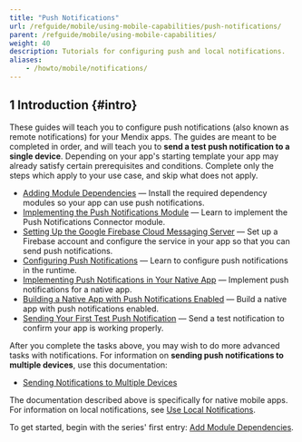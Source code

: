 ```yaml
---
title: "Push Notifications"
url: /refguide/mobile/using-mobile-capabilities/push-notifications/
parent: /refguide/mobile/using-mobile-capabilities/
weight: 40
description: Tutorials for configuring push and local notifications.
aliases:
    - /howto/mobile/notifications/
---
```


## 1 Introduction {#intro}

These guides will teach you to configure push notifications (also known as remote notifications) for your Mendix apps. The guides are meant to be completed in order, and will teach you to **send a test push notification to a single device**. Depending on your app's starting template your app may already satisfy certain prerequisites and conditions. Complete only the steps which apply to your use case, and skip what does not apply.

* [Adding Module Dependencies](/refguide/mobile/using-mobile-capabilities/push-notifications/notif-add-module-depends/) — Install the required dependency modules so your app can use push notifications.
* [Implementing the Push Notifications Module](/refguide/mobile/using-mobile-capabilities/push-notifications/notif-implement-module/) — Learn to implement the Push Notifications Connector module.
* [Setting Up the Google Firebase Cloud Messaging Server](/refguide/mobile/using-mobile-capabilities/push-notifications/setting-up-google-firebase-cloud-messaging-server/) — Set up a Firebase account and configure the service in your app so that you can send push notifications.
* [Configuring Push Notifications](/refguide/mobile/using-mobile-capabilities/push-notifications/notif-config-push/) — Learn to configure push notifications in the runtime.
* [Implementing Push Notifications in Your Native App](/refguide/mobile/using-mobile-capabilities/push-notifications/notif-implement-native/) — Implement push notifications for a native app.
* [Building a Native App with Push Notifications Enabled](/refguide/mobile/using-mobile-capabilities/push-notifications/notif-build-native/) — Build a native app with push notifications enabled.
* [Sending Your First Test Push Notification](/refguide/mobile/using-mobile-capabilities/push-notifications/notif-send-test/) — Send a test notification to confirm your app is working properly.

After you complete the tasks above, you may wish to do more advanced tasks with notifications. For information on **sending push notifications to multiple devices**, use this documentation:

* [Sending Notifications to Multiple Devices](/refguide/mobile/using-mobile-capabilities/push-notifications/notif-mult-devices/)

The documentation described above is specifically for native mobile apps. For information on local notifications, see [Use Local Notifications](/refguide/mobile/using-mobile-capabilities/local-notifications/).

To get started, begin with the series' first entry: [Add Module Dependencies](/refguide/mobile/using-mobile-capabilities/push-notifications/notif-add-module-depends/).
